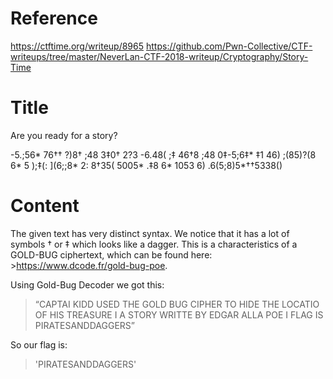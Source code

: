 # Reference

[//]: <> (文章所涉及到的技术点、WriteUp的链接)

https://ctftime.org/writeup/8965
https://github.com/Pwn-Collective/CTF-writeups/tree/master/NeverLan-CTF-2018-writeup/Cryptography/Story-Time
# Title

[//]: <> (题目)

Are you ready for a story?

-5.;56* 76†† ?)8† ;48 3‡0† 2?3 -6.48( ;‡ 46†8 ;48 0‡-5;6‡* ‡1 46) ;(85)?(8 6* 5 );‡(: ](6;;8* 2: 8†35( 5005* .‡8 6* 1053 6) .6(5;8)5*††5338()

# Content

[//]: <> (WriteUp内容)


The given text has very distinct syntax. We notice that it has a lot of symbols † or ‡ which looks like a dagger. This is a characteristics of a GOLD-BUG ciphertext, which can be found here: >https://www.dcode.fr/gold-bug-poe.

Using Gold-Bug Decoder we got this:

>“CAPTAI KIDD USED THE GOLD BUG CIPHER TO HIDE THE LOCATIO OF HIS TREASURE I A STORY WRITTE BY EDGAR ALLA POE I FLAG IS PIRATESANDDAGGERS”

So our flag is:

>'PIRATESANDDAGGERS'